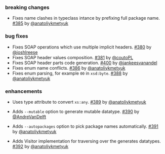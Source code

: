 
### breaking changes

- Fixes name clashes in typeclass intance by prefixing full package name. [#385][385] by [@anatoliykmetyuk][@anatoliykmetyuk]

### bug fixes

- Fixes SOAP operations which use multiple implicit headers. [#380][380] by [@joshlreese][@joshlreese]
- Fixes SOAP header values composition. [#381][381] by [@coutoPL][@coutoPL]
- Fixes SOAP header parts code generation. [#400][400] by [@jankeesvanandel][@jankeesvanandel]
- Fixes enum name conflicts. [#386][386] by [@anatoliykmetyuk][@anatoliykmetyuk]
- Fixes enum parsing, for example `00` in `xsd:byte`. [#388][388] by [@anatoliykmetyuk][@anatoliykmetyuk]

### enhancements

- Uses type attribute to convert `xs:any`. [#389][389] by [@anatoliykmetyuk][@anatoliykmetyuk]
- Adds `--mutable` option to generate mutable datatype. [#390][390] by [@AndreVanDelft][@AndreVanDelft]
- Adds `--autopackages` option to pick package names automatically. [#391][391] by [@anatoliykmetyuk][@anatoliykmetyuk]
- Adds Visitor implementation for traversing over the generates datatypes. [#392][392] by [@anatoliykmetyuk][@anatoliykmetyuk]

  [380]: https://github.com/eed3si9n/scalaxb/pull/380
  [381]: https://github.com/eed3si9n/scalaxb/pull/381
  [385]: https://github.com/eed3si9n/scalaxb/pull/385
  [386]: https://github.com/eed3si9n/scalaxb/pull/386
  [388]: https://github.com/eed3si9n/scalaxb/pull/388
  [389]: https://github.com/eed3si9n/scalaxb/pull/389
  [390]: https://github.com/eed3si9n/scalaxb/pull/390
  [391]: https://github.com/eed3si9n/scalaxb/pull/391
  [392]: https://github.com/eed3si9n/scalaxb/pull/392
  [400]: https://github.com/eed3si9n/scalaxb/pull/400
  [@anatoliykmetyuk]: https://github.com/anatoliykmetyuk
  [@AndreVanDelft]: https://github.com/AndreVanDelft
  [@joshlreese]: https://github.com/joshlreese
  [@coutoPL]: https://github.com/coutoPL
  [@jankeesvanandel]: https://github.com/jankeesvanandel
